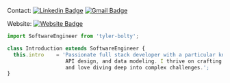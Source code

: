 

Contact:
[![Linkedin Badge](https://img.shields.io/badge/-Andrick-blue?style=flat&logo=Linkedin&logoColor=white&link=https://www.linkedin.com/in/andricksiegmund/)](https://www.linkedin.com/in/andricksiegmund/)
[![Gmail Badge](https://img.shields.io/badge/-Gmail-c14438?style=flat&logo=Gmail&logoColor=white&link=mailto:andrick.siegmund@gmail.com)](mailto:andrick.siegmund@gmail.com)

Website:
[![Website Badge](https://img.shields.io/badge/-Portfolio-47CCCC?style=flat&logo=Netlify&logoColor=white&link=https://andrick-siegmunds-portfolio.netlify.app/)](https://andrick-siegmunds-portfolio.netlify.app/)

```javascript
import SoftwareEngineer from 'tyler-bolty';

class Introduction extends SoftwareEngineer {
  this.intro    = 'Passionate full stack developer with a particular knack for backend intricacies,
                   API design, and data modeling. I thrive on crafting high-quality web applications
                   and love diving deep into complex challenges.';
}
```




<!--
**Paulsig007/Paulsig007** is a ✨ _special_ ✨ repository because its `README.md` (this file) appears on your GitHub profile.

Here are some ideas to get you started:

- 🔭 I’m currently working on ...
- 🌱 I’m currently learning ...
- 👯 I’m looking to collaborate on ...
- 🤔 I’m looking for help with ...
- 💬 Ask me about ...
- 📫 How to reach me: ...
- 😄 Pronouns: ...
- ⚡ Fun fact: ...
-->
